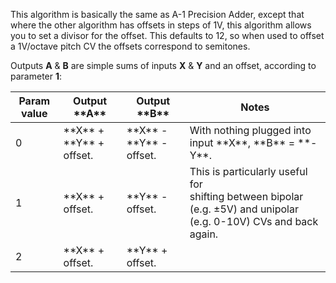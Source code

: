 This algorithm is basically the same as A-1 Precision Adder,
except that where the other algorithm has offsets in steps of 1V, this
algorithm allows you to set a divisor for the offset. This defaults to
12, so when used to offset a 1V/octave pitch CV the offsets correspond
to semitones.


Outputs **A** & **B** are simple sums of inputs **X** & **Y** and an offset, according to parameter **1**:

<table>
<thead>
<tr class="header">
<th><strong>Param value</strong></th>
<th><strong>Output **A**</strong></th>
<th><strong>Output **B**</strong></th>
<th><strong>Notes</strong></th>
</tr>
</thead>
<tbody>
<tr class="odd">
<td>
0
</td>
<td>
 **X** + **Y** + offset.
</td>
<td>
 **X** - **Y** - offset.
</td>
<td>
With nothing plugged into input **X**, **B** = **-Y**.
</td>
</tr>
<tr class="even">
<td>
1
</td>
<td>
 **X** + offset.
</td>
<td>
**Y** - offset.
</td>
<td>
This is particularly useful for<br />
shifting between bipolar (e.g. ±5V) and unipolar (e.g. 0-10V) CVs and back again.
</td>
</tr>
<tr class="odd">
<td>
2
</td>
<td>
 **X** + offset.
</td>
<td>
**Y** + offset.
</td>
<td></td>
</tr>
</tbody>
</table>